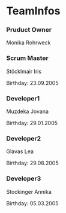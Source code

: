 
<h1>TeamInfos </h1>

<h3>Pruduct Owner</h3>
Monika Rohrweck

<h3>Scrum Master</h3>
Stöcklmair Iris
<p>Birthday: 23.09.2005</p>

<h3>Developer1</h3>
Muzdeka Jovana
<p>Birthday: 29.01.2005</p>

<h3>Developer2</h3>
Glavas Lea
<p>Birthday: 29.08.2005</p>

<h3>Developer3</h3>
Stockinger Annika
<p>Birthday: 05.03.2005</p>


